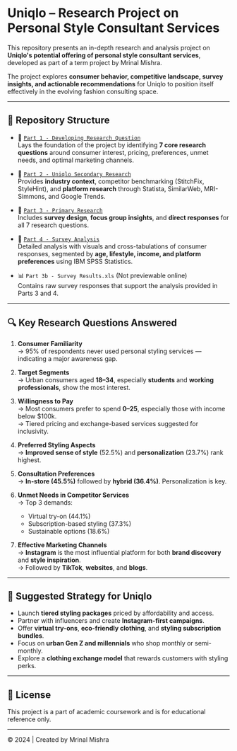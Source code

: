 # Uniqlo – Research Project on Personal Style Consultant Services

This repository presents an in-depth research and analysis project on **Uniqlo's potential offering of personal style consultant services**, developed as part of a term project by Mrinal Mishra.

The project explores **consumer behavior, competitive landscape, survey insights, and actionable recommendations** for Uniqlo to position itself effectively in the evolving fashion consulting space.

---

## 📁 Repository Structure

- 📄 [`Part 1 - Developing Research Question`](https://github.com/mrinalmishra31/Uniqlo/blob/main/Part%201%20-%20Developing%20Research%20Question.pdf)  
  Lays the foundation of the project by identifying **7 core research questions** around consumer interest, pricing, preferences, unmet needs, and optimal marketing channels.

- 📄 [`Part 2 - Uniqlo Secondary Research`](https://github.com/mrinalmishra31/Uniqlo/blob/main/Part%202%20-%20Uniqlo%20Secondary%20Research.pdf)  
  Provides **industry context**, competitor benchmarking (StitchFix, StyleHint), and **platform research** through Statista, SimilarWeb, MRI-Simmons, and Google Trends.

- 📄 [`Part 3 - Primary Research`](https://github.com/mrinalmishra31/Uniqlo/blob/main/Part%203%20-%20Primary%20Research.pdf)  
  Includes **survey design**, **focus group insights**, and **direct responses** for all 7 research questions.

- 📄 [`Part 4 - Survey Analysis`](https://github.com/mrinalmishra31/Uniqlo/blob/main/Part%204%20-%20Survey%20Analysis.pdf)  
  Detailed analysis with visuals and cross-tabulations of consumer responses, segmented by **age, lifestyle, income, and platform preferences** using IBM SPSS Statistics.

- 📊 `Part 3b - Survey Results.xls` (Not previewable online)  
  Contains raw survey responses that support the analysis provided in Parts 3 and 4.

---

## 🔍 Key Research Questions Answered

1. **Consumer Familiarity**  
   → 95% of respondents never used personal styling services — indicating a major awareness gap.

2. **Target Segments**  
   → Urban consumers aged **18–34**, especially **students** and **working professionals**, show the most interest.

3. **Willingness to Pay**  
   → Most consumers prefer to spend **$0–$25**, especially those with income below $100k.  
   → Tiered pricing and exchange-based services suggested for inclusivity.

4. **Preferred Styling Aspects**  
   → **Improved sense of style** (52.5%) and **personalization** (23.7%) rank highest.

5. **Consultation Preferences**  
   → **In-store (45.5%)** followed by **hybrid (36.4%)**. Personalization is key.

6. **Unmet Needs in Competitor Services**  
   → Top 3 demands:
   - Virtual try-on (44.1%)
   - Subscription-based styling (37.3%)
   - Sustainable options (18.6%)

7. **Effective Marketing Channels**  
   → **Instagram** is the most influential platform for both **brand discovery** and **style inspiration**.  
   → Followed by **TikTok**, **websites**, and **blogs**.

---

## 🎯 Suggested Strategy for Uniqlo

- Launch **tiered styling packages** priced by affordability and access.
- Partner with influencers and create **Instagram-first campaigns**.
- Offer **virtual try-ons**, **eco-friendly clothing**, and **styling subscription bundles**.
- Focus on **urban Gen Z and millennials** who shop monthly or semi-monthly.
- Explore a **clothing exchange model** that rewards customers with styling perks.

---

## 📢 License

This project is a part of academic coursework and is for educational reference only.

---

© 2024 | Created by Mrinal Mishra
